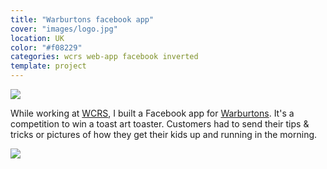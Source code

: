 ```yaml
---
title: "Warburtons facebook app"
cover: "images/logo.jpg"
location: UK
color: "#f08229"
categories: wcrs web-app facebook inverted
template: project
---
```


![](/work/warburtons/images/1.jpg)

While working at [WCRS](http://www.wcrs.com), I built a Facebook app for [Warburtons](http://www.warburtons.co.uk/). It's a competition to win a toast art toaster. Customers had to send their tips & tricks or pictures of how they get their kids up and running in the morning.

![](/work/warburtons/images/2.jpg)
